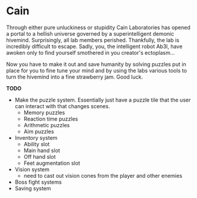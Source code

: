 # Cain

Through either pure unluckiness or stupidity Cain Laboratories has opened a portal to a hellish universe governed by a superintelligent demonic hivemind. Surprisingly, all lab members perished. Thankfully, the lab is incredibly difficult to escape. Sadly, you, the intelligent robot Ab3l, have awoken only to find yourself smothered in you creator's ectoplasm...

Now you have to make it out and save humanity by solving puzzles put in place for you to fine tune your mind and by using the labs various tools to turn the hivemind into a fine strawberry jam. Good luck.


**TODO**
- Make the puzzle system. Essentially just have a puzzle tile that the user can interact with that changes scenes.
  - Memory puzzles
  - Reaction time puzzles
  - Arithmetic puzzles
  - Aim puzzles
- Inventory system
  - Ability slot
  - Main hand slot
  - Off hand slot
  - Feet augmentation slot
- Vision system
  - need to cast out vision cones from the player and other enemies
- Boss fight systems
- Saving system
